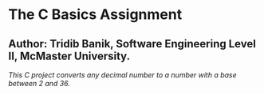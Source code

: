 # The C Basics Assignment
## Author: Tridib Banik, Software Engineering Level II, McMaster University.

_This C project converts any decimal number to a number with a base between 2 and 36._


